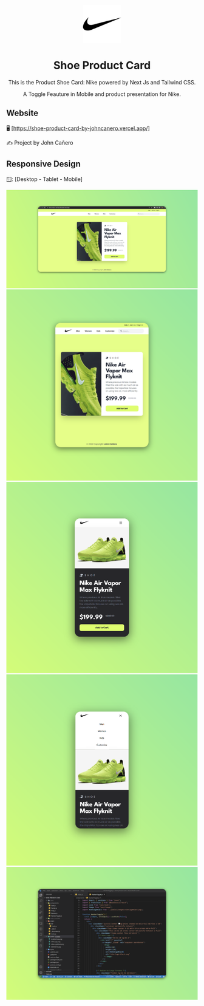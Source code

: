 <!-- markdownlint-configure-file {
  "MD013": {
    "code_blocks": false,
    "tables": false
  },
  "MD033": false,
  "MD041": false
} -->

<div align="center">
  <a href="https://shoe-product-card-by-johncanero.vercel.app/" target="_blank">
    <img alt="shoe-product" height="100" src="./public/images/nikeLogoBlack.png"/>
  </a>
</div>

<div align="center">

# Shoe Product Card

This is the Product Shoe Card: Nike powered by Next Js and Tailwind CSS.

A Toggle Feauture in Mobile and product presentation for Nike. 

</div>

## Website

🖥️ [https://shoe-product-card-by-johncanero.vercel.app/]

✍️ Project by John Cañero

## Responsive Design

🪟: [Desktop - Tablet - Mobile]

![Desktop View - Shoe Product Card](./public/images/responsive/desktopView.png)
![Tablet View - Shoe Product Card](./public/images/responsive/tabletView.png)
![Mobile View - Shoe Product Card](./public/images/responsive/mobileView.png)
![Mobile View - Shoe Product Card](./public/images/responsive/mobileViewToggle.png)
![Code View - Shoe Product Card](./public/images/responsive/codeView2.png)
